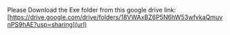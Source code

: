 Please Download the Exe folder from this google drive link: [https://drive.google.com/drive/folders/18VWAxBZ6P5N6hW53wfvkaQmuvnPS9hAE?usp=sharing](url)
